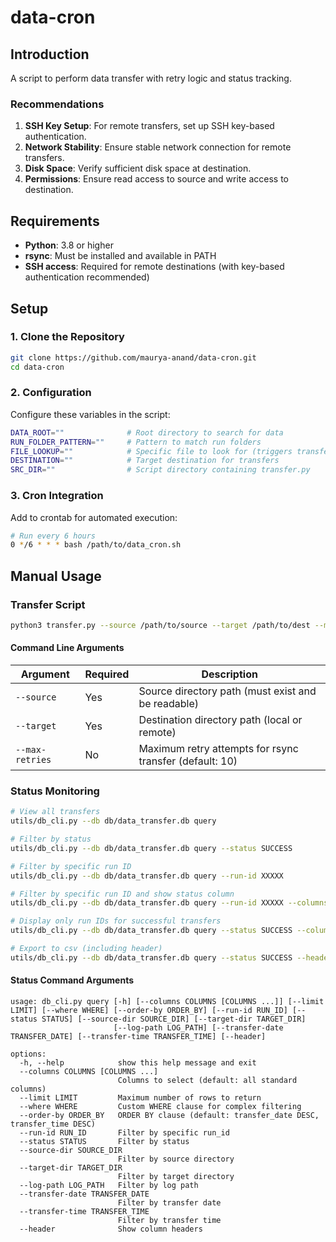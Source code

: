 # data-cron

## Introduction

A script to perform data transfer with retry logic and status tracking.

### Recommendations

1. **SSH Key Setup**: For remote transfers, set up SSH key-based authentication.
1. **Network Stability**: Ensure stable network connection for remote transfers.
1. **Disk Space**: Verify sufficient disk space at destination.
1. **Permissions**: Ensure read access to source and write access to destination.

## Requirements

- **Python**: 3.8 or higher
- **rsync**: Must be installed and available in PATH
- **SSH access**: Required for remote destinations (with key-based authentication recommended)

## Setup

### 1. Clone the Repository

```bash
git clone https://github.com/maurya-anand/data-cron.git
cd data-cron
```

### 2. Configuration

Configure these variables in the script:

```bash
DATA_ROOT=""              # Root directory to search for data
RUN_FOLDER_PATTERN=""     # Pattern to match run folders
FILE_LOOKUP=""            # Specific file to look for (triggers transfer)
DESTINATION=""            # Target destination for transfers
SRC_DIR=""                # Script directory containing transfer.py
```

### 3. Cron Integration

Add to crontab for automated execution:

```bash
# Run every 6 hours
0 */6 * * * bash /path/to/data_cron.sh 
```

## Manual Usage

### Transfer Script

```bash
python3 transfer.py --source /path/to/source --target /path/to/dest --max-retries 10
```

#### Command Line Arguments

| Argument | Required | Description |
|----------|----------|-------------|
| `--source` | Yes | Source directory path (must exist and be readable) |
| `--target` | Yes | Destination directory path (local or remote) |
| `--max-retries` | No | Maximum retry attempts for rsync transfer (default: 10) |

### Status Monitoring

```bash
# View all transfers
utils/db_cli.py --db db/data_transfer.db query

# Filter by status
utils/db_cli.py --db db/data_transfer.db query --status SUCCESS

# Filter by specific run ID
utils/db_cli.py --db db/data_transfer.db query --run-id XXXXX

# Filter by specific run ID and show status column
utils/db_cli.py --db db/data_transfer.db query --run-id XXXXX --columns run_id status

# Display only run IDs for successful transfers
utils/db_cli.py --db db/data_transfer.db query --status SUCCESS --columns run_id

# Export to csv (including header)
utils/db_cli.py --db db/data_transfer.db query --status SUCCESS --header > exported_data.csv
```

#### Status Command Arguments

```
usage: db_cli.py query [-h] [--columns COLUMNS [COLUMNS ...]] [--limit LIMIT] [--where WHERE] [--order-by ORDER_BY] [--run-id RUN_ID] [--status STATUS] [--source-dir SOURCE_DIR] [--target-dir TARGET_DIR]
                       [--log-path LOG_PATH] [--transfer-date TRANSFER_DATE] [--transfer-time TRANSFER_TIME] [--header]

options:
  -h, --help            show this help message and exit
  --columns COLUMNS [COLUMNS ...]
                        Columns to select (default: all standard columns)
  --limit LIMIT         Maximum number of rows to return
  --where WHERE         Custom WHERE clause for complex filtering
  --order-by ORDER_BY   ORDER BY clause (default: transfer_date DESC, transfer_time DESC)
  --run-id RUN_ID       Filter by specific run_id
  --status STATUS       Filter by status
  --source-dir SOURCE_DIR
                        Filter by source directory
  --target-dir TARGET_DIR
                        Filter by target directory
  --log-path LOG_PATH   Filter by log path
  --transfer-date TRANSFER_DATE
                        Filter by transfer date
  --transfer-time TRANSFER_TIME
                        Filter by transfer time
  --header              Show column headers
```
